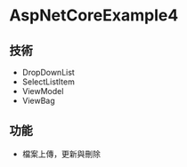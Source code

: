 # AspNetCoreExample4

## 技術

- DropDownList
- SelectListItem
- ViewModel
- ViewBag

## 功能

- 檔案上傳，更新與刪除
